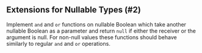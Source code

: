 ## Extensions for Nullable Types (#2)

Implement `and` and `or` functions on nullable Boolean which take another
nullable Boolean as a parameter and return `null` if either the receiver or
the argument is null. For non-null values these functions should behave
similarly to regular `and` and `or` operations.